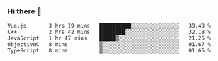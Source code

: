 ### Hi there 👋

<!--
**hjklink/hjklink** is a ✨ _special_ ✨ repository because its `README.md` (this file) appears on your GitHub profile.

Here are some ideas to get you started:

- 🔭 I’m currently working on ...
- 🌱 I’m currently learning ...
- 👯 I’m looking to collaborate on ...
- 🤔 I’m looking for help with ...
- 💬 Ask me about ...
- 📫 How to reach me: ...
- 😄 Pronouns: ...
- ⚡ Fun fact: ...
-->


<!--START_SECTION:waka-->
```text
Vue.js       3 hrs 19 mins   ██████████░░░░░░░░░░░░░░░   39.40 % 
C++          2 hrs 42 mins   ████████░░░░░░░░░░░░░░░░░   32.18 % 
JavaScript   1 hr 47 mins    █████▒░░░░░░░░░░░░░░░░░░░   21.25 % 
ObjectiveC   8 mins          ▒░░░░░░░░░░░░░░░░░░░░░░░░   01.67 % 
TypeScript   8 mins          ▒░░░░░░░░░░░░░░░░░░░░░░░░   01.65 % 
```
<!--END_SECTION:waka-->
